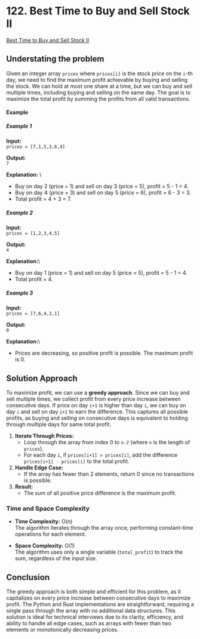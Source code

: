 # 122. Best Time to Buy and Sell Stock II

[Best Time to Buy and Sell Stock II](https://leetcode.com/problems/best-time-to-buy-and-sell-stock-ii/description/?envType=study-plan-v2&envId=top-interview-150)

## Understating the problem

Given an integer array `prices` where `prices[i]` is the stock price on the `i`-th day, we need to find the maximum profit achievable by buying and selling the stock. We can hold at most one share at a time, but we can buy and sell multiple times, including buying and selling on the same day. The goal is to maximize the total profit by summing the profits from all valid transactions.

#### Example

##### Example 1

**Input:**\
`prices = [7,1,5,3,6,4]`

**Output:**\
`7`

**Explanation:** \
- Buy on day 2 (price = 1) and sell on day 3 (price = 5), profit = 5 - 1 = 4.
- Buy on day 4 (price = 3) and sell on day 5 (price = 6), profit = 6 - 3 = 3.
- Total profit = 4 + 3 = 7.

##### Example 2

**Input:**\
`prices = [1,2,3,4,5]`

**Output:**\
`4`

**Explanation:**\
- Buy on day 1 (price = 1) and sell on day 5 (price = 5), profit = 5 - 1 = 4.
- Total profit = 4.

##### Example 3

**Input:**\
`prices = [7,6,4,3,1]`

**Output:**\
`0`

**Explanation:**\
- Prices are decreasing, so positive profit is possible. The maximum profit is 0.

## Solution Approach

To maximize profit, we can use a **greedy approach**. Since we can buy and sell multiple times, we collect profit from every price increase between consecutive days. If price on day `i+1` is higher than day `i`, we can buy on day `i` and sell on day `i+1` to earn the difference. This captures all possible profits, as buying and selling on consecutive days is equivalent to holding through multiple days for same total profit.

1. **Iterate Through Prices:**
    - Loop through the array from index 0 to `n-2` (where `n` is the length of `prices`).
    - For each day `i`, if `prices[i+1] > prices[i]`, add the difference `prices[i+1] - prices[i]` to the total profit.
2. **Handle Edge Case:**
    - If the array has fewer than 2 elements, return 0 since no transactions is possible.
3. **Result:**
    - The sum of all positive price difference is the maximum profit.

### Time and Space Complexity

- **Time Complexity:** O(n)\
The algorithm iterates through the array once, performing constant-time operations for each element.

- **Space Complexity:** O(1)\
The algorithm uses only a single variable (`total_profit`) to track the sum, regardless of the input size.

## Conclusion

The greedy approach is both simple and efficient for this problem, as it capitalizes on every price increase between consecutive days to maximize profit. The Python and Rust implementations are straightforward, requiring a single pass through the array with no additional data structures. This solution is ideal for technical interviews due to its clarity, efficiency, and ability to handle all edge cases, such as arrays with fewer than two elements or monotonically decreasing prices.
